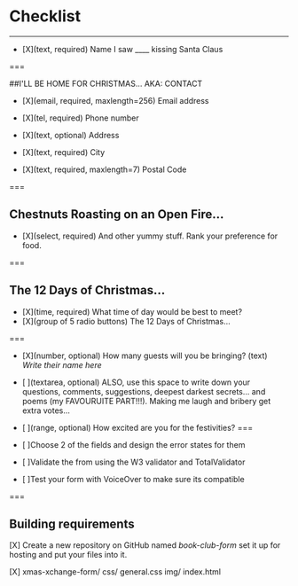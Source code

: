 # Checklist
---


- [X](text, required) Name
      I saw ____ kissing Santa Claus


===

##I'LL BE HOME FOR CHRISTMAS… AKA: CONTACT

- [X](email, required, maxlength=256) Email address

- [X](tel, required)
      Phone number

- [X](text, optional)
      Address

- [X](text, required)
      City

- [X](text, required, maxlength=7)
      Postal Code



===
## Chestnuts Roasting on an Open Fire…

- [X](select, required)
      And other yummy stuff. Rank your preference for food.

===

## The 12 Days of Christmas…


- [X](time, required)
      What time of day would be best to meet?
- [X](group of 5 radio buttons)
      The 12 Days of Christmas…

===



- [X](number, optional)
      How many guests will you be bringing?
     (text) *Write their name here*

- [ ](textarea, optional)
      ALSO, use this space to write down your questions, comments, suggestions, deepest darkest secrets… and poems (my FAVOURUITE PART!!!). Making me laugh and bribery get extra votes…

- [ ](range, optional)
      How excited are you for the festivities?
===

- [ ]Choose 2 of the fields and design the error states for them

- [ ]Validate the from using the W3 validator and TotalValidator

- [ ]Test your form with VoiceOver to make sure its compatible

===

## Building requirements

[X]  Create a new repository on GitHub named *book-club-form* set it up for hosting and put your files into it.


[X]  xmas-xchange-form/
  css/
    general.css
  img/
  index.html

